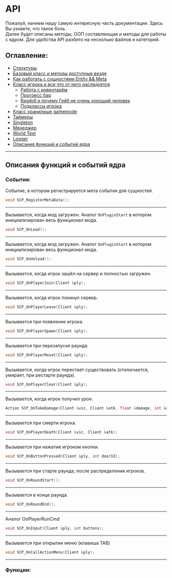 # API

Пожалуй, начнем нашу самую интересную часть документации. Здесь Вы узнаете, что такое боль.  
Далее будет описаны методы, ООП составляющая и методы для работы с ядром. Для удобства API разбито на несколько файлов и категорий.

## Оглавление:  
- [Структуры]()  
- [Базовый класс и методы доступные везде]()  
- [Как работать с сущностями Entity && Meta]()  
- [Класс игрока и все что от него наследуется]()  
  - [Работа с инвентарём]()  
  - [Прогресс бар]()  
  - [Ragdoll и почему Гейб не очень хороший человек]()  
  - [Подклассы игрока]()  
- [Класс хранилище gamemode]()  
- [Таймеры]()  
- [Singleton]()  
- [Менеджер]()  
- [World Text]()  
- [Logger]()  
- [Описания функций и событий ядра]()  

------------------

## Описания функций и событий ядра  

### События:  
Событие, в котором регистрируется мета события для сущностей.  
```c
void SCP_RegisterMetaData();
```

------------------
Вызывается, когда мод загружен. Аналог `OnPluginStart` в котором инициализирован весь функционал мода.  
```c
void SCP_OnLoad();
```

------------------
Вызывается, когда мод загружен. Аналог `OnPluginStart` в котором инициализирован весь функционал мода.  
```c
void SCP_OnUnload();
```

------------------
Вызывается, когда игрок зашёл на сервер и полностью загружен.  
```c
void SCP_OnPlayerJoin(Client &ply);
```

------------------
Вызывается, когда игрок покинул сервер.  
```c
void SCP_OnPlayerLeave(Client &ply);
```

------------------
Вызывается при появление игрока.  
```c
void SCP_OnPlayerSpawn(Client &ply);
```

------------------
Вызывается при перезапуске раунда.  
```c
void SCP_OnPlayerReset(Client &ply);
```

------------------
Вызывается, когда игрок перестает существовать (отключается, умирает, при рестарте раунда).  
```c
void SCP_OnPlayerClear(Client &ply);
```

------------------
Вызывается, когда игрок получил урон.  
```c
Action SCP_OnTakeDamage(Client &vic, Client &atk, float &damage, int &damagetype);
```

------------------
Вызывается при смерти игрока.  
```c
void SCP_OnPlayerDeath(Client &vic, Client &atk);
```

------------------
Вызывается при нажатие игроком кнопки.  
```c
void SCP_OnButtonPressed(Client &ply, int doorId);
```

------------------
Вызывается при старте раунда, после распределения игроков.  
```c
void SCP_OnRoundStart();
```

------------------
Вызывается в конце раунда.  
```c
void SCP_OnRoundEnd();
```

------------------
Аналог OnPlayerRunCmd
```c
void SCP_OnInput(Client &ply, int buttons);
```

------------------
Вызывается при открытии меню (клавиша TAB)
```c
void SCP_OnCallActionMenu(Client &ply);
```

------------------

### Функции:  
